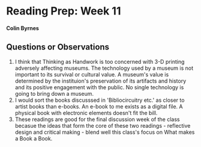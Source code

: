 # Reading Prep: Week 11

#### Colin Byrnes

## Questions or Observations

1. I think that Thinking as Handwork is too concerned with 3-D printing adversely affecting museums. The technology used by a museum is not important to its survival or cultural value. A museum's value is determined by the instituion's preservation of its artifacts and history and its positive engagement with the public. No single technology is going to bring down a museum. 
2.  I would sort the books discusssed in 'Bibliocircuitry etc.' as closer to artist books than e-books. An e-book to me exists as a digital file. A physical book with electronic elements doesn't fit the bill. 
3. These readings are good for the final discussion week of the class becasue the ideas that form the core of these two readings - reflective design and critical making - blend well this class's focus on What makes a Book a Book. 